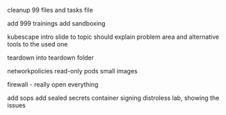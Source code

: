 cleanup 99 files and tasks file

add 999 trainings
add sandboxing

kubescape
intro slide to topic should explain problem area and alternative tools to the used one

teardown into teardown folder

networkpolicies
read-only pods
small images

firewall - really open everything

add sops
add sealed secrets
container signing
distroless lab, showing the issues
